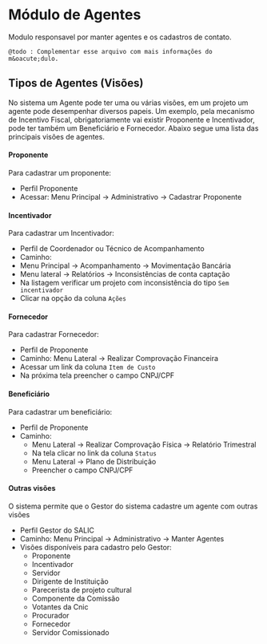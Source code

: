 M&oacute;dulo de Agentes
=========================

Modulo responsavel por manter agentes e os cadastros de contato.

```
@todo : Complementar esse arquivo com mais informações do m&oacute;dulo.
```

## Tipos de Agentes (Visões)

No sistema um Agente pode ter uma ou v&aacute;rias visões, em um projeto um agente pode desempenhar diversos papeis.
Um exemplo, pela mecanismo de Incentivo Fiscal, obrigatoriamente vai existir Proponente e Incentivador,
pode ter tamb&eacute;m um Benefici&aacute;rio e Fornecedor. Abaixo segue uma lista das principais visões de agentes.

#### Proponente
Para cadastrar um proponente:
 - Perfil Proponente
 - Acessar: Menu Principal -> Administrativo -> Cadastrar Proponente

#### Incentivador
Para cadastrar um Incentivador:
 - Perfil de Coordenador ou T&eacute;cnico de Acompanhamento
 - Caminho:
  - Menu Principal -> Acompanhamento -> Movimentação Banc&aacute;ria
  - Menu lateral -> Relat&oacute;rios -> Inconsistências de conta captação
  - Na listagem verificar um projeto com inconsistência do tipo `Sem incentivador`
  - Clicar na opção da coluna `Ações`

#### Fornecedor
Para cadastrar Fornecedor:
 - Perfil de Proponente
 - Caminho: Menu Lateral -> Realizar Comprovação Financeira
 - Acessar um link da coluna `Item de Custo`
 - Na pr&oacute;xima tela preencher o campo CNPJ/CPF

#### Benefici&aacute;rio
Para cadastrar um benefici&aacute;rio:
 - Perfil de Proponente
 - Caminho:
    - Menu Lateral -> Realizar Comprovação F&iacute;sica -> Relat&oacute;rio Trimestral
    - Na tela clicar no link da coluna `Status`
    - Menu Lateral -> Plano de Distribuição
    - Preencher o campo CNPJ/CPF

#### Outras visões
O sistema permite que o Gestor do sistema cadastre um agente com outras visões
 - Perfil Gestor do SALIC
 - Caminho: Menu Principal -> Administrativo -> Manter Agentes
 - Visões dispon&iacute;veis para cadastro pelo Gestor:
     - Proponente
    - Incentivador
    - Servidor
    - Dirigente de Instituição
    - Parecerista de projeto cultural
    - Componente da Comissão
    - Votantes da Cnic
    - Procurador
    - Fornecedor
    - Servidor Comissionado
